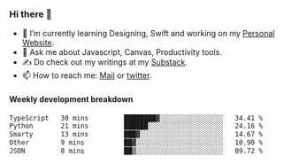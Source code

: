 ### Hi there 👋

- 🌱 I’m currently learning Designing, Swift and working on my [Personal Website](https://kvaishak.com/).
- 💬 Ask me about Javascript, Canvas,  Productivity tools. 
- :writing_hand: Do check out my writings at my [Substack](https://kvaishak.substack.com/).
- 📫 How to reach me: [Mail](mailto:vaishak.kaippanchery@gmail.com) or [twitter](https://twitter.com/kvaishack).


#### Weekly development breakdown

<!--START_SECTION:waka-->

```txt
TypeScript   30 mins         ████████▓░░░░░░░░░░░░░░░░   34.41 %
Python       21 mins         ██████░░░░░░░░░░░░░░░░░░░   24.16 %
Smarty       13 mins         ███▓░░░░░░░░░░░░░░░░░░░░░   14.67 %
Other        9 mins          ██▓░░░░░░░░░░░░░░░░░░░░░░   10.90 %
JSON         8 mins          ██▒░░░░░░░░░░░░░░░░░░░░░░   09.72 %
```

<!--END_SECTION:waka-->
